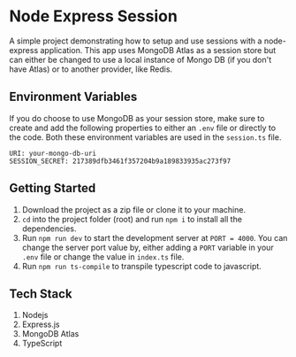 # Node Express Session

A simple project demonstrating how to setup and use sessions with a node-express application. This app uses MongoDB Atlas as a session store but can either be changed to use a local instance of Mongo DB (if you don't have Atlas) or to another provider, like Redis.

## Environment Variables

If you do choose to use MongoDB as your session store, make sure to create and add the following properties to either an `.env` file or directly to the code. Both these environment variables are used in the `session.ts` file.

```
URI: your-mongo-db-uri
SESSION_SECRET: 217389dfb3461f357204b9a189833935ac273f97
```

## Getting Started

1. Download the project as a zip file or clone it to your machine.
2. `cd` into the project folder (root) and run `npm i` to install all the dependencies.
3. Run `npm run dev` to start the development server at `PORT = 4000`. You can change the server port value by, either adding a `PORT` variable in your `.env` file or change the value in `index.ts` file.
4. Run `npm run ts-compile` to transpile typescript code to javascript.

## Tech Stack

1. Nodejs
2. Express.js
3. MongoDB Atlas
4. TypeScript
